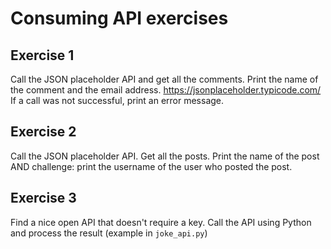# Consuming API exercises

## Exercise 1
Call the JSON placeholder API and get all the comments. Print the name of the comment and the email address. https://jsonplaceholder.typicode.com/ 
If a call was not successful, print an error message.

## Exercise 2
Call the JSON placeholder API. Get all the posts. Print the name of the post AND challenge: print the username of the user who posted the post.

## Exercise 3
Find a nice open API that doesn't require a key. Call the API using Python and process the result (example in `joke_api.py`)